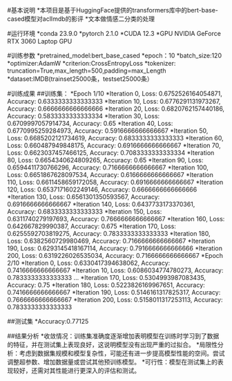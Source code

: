 #基本说明
*本项目是基于HuggingFace提供的transformers库中的bert-base-cased模型对aclImdb的影评
*文本做情感二分类的处理

#运行环境
*conda 23.9.0
*pytorch 2.1.0
*CUDA 12.3
*GPU NVIDIA GeForce RTX 3060 Laptop GPU

#训练参数
*pretrained_model:bert_base_cased
*epoch：10
*batch_size:120
*optimizer:AdamW
*criterion:CrossEntropyLoss
*tokenizer: truncation=True,max_length=500,padding=max_Length
*dataset:IMDB(trainset25000条，testset25000条）

#训练成果
##训练集：
*Epoch 1/10
*Iteration 0, Loss: 0.6752526164054871, Accuracy: 0.6333333333333333
*Iteration 10, Loss: 0.6776291131973267, Accuracy: 0.6666666666666666
*Iteration 20, Loss: 0.6820762157440186, Accuracy: 0.5833333333333334
*Iteration 30, Loss: 0.6709997057914734, Accuracy: 0.65
*Iteration 40, Loss: 0.6770995259284973, Accuracy: 0.5916666666666667
*Iteration 50, Loss: 0.6685202121734619, Accuracy: 0.6833333333333333
*Iteration 60, Loss: 0.660487949848175, Accuracy: 0.6916666666666667
*Iteration 70, Loss: 0.6623037457466125, Accuracy: 0.7083333333333334
*Iteration 80, Loss: 0.6654340624809265, Accuracy: 0.65
*Iteration 90, Loss: 0.6594411730766296, Accuracy: 0.7166666666666667
*Iteration 100, Loss: 0.6651867628097534, Accuracy: 0.6166666666666667
*Iteration 110, Loss: 0.6611458659172058, Accuracy: 0.6916666666666667
*Iteration 120, Loss: 0.6537171602249146, Accuracy: 0.6666666666666666
*Iteration 130, Loss: 0.6561301350593567, Accuracy: 0.6916666666666667
*Iteration 140, Loss: 0.6437733173370361, Accuracy: 0.6833333333333333
*Iteration 150, Loss: 0.6311740279197693, Accuracy: 0.7666666666666667
*Iteration 160, Loss: 0.642667829990387, Accuracy: 0.675
*Iteration 170, Loss: 0.6255592703819275, Accuracy: 0.7833333333333333
*Iteration 180, Loss: 0.6382560729980469, Accuracy: 0.7166666666666667
*Iteration 190, Loss: 0.6293145418167114, Accuracy: 0.7916666666666666
*Iteration 200, Loss: 0.6319226026535034, Accuracy: 0.7166666666666667
*Epoch 2/10
*Iteration 0, Loss: 0.6330417394638062, Accuracy: 0.7416666666666667
*Iteration 10, Loss: 0.6086034774780273, Accuracy: 0.7833333333333333
...
*Iteration 170, Loss: 0.5304993987083435, Accuracy: 0.75
*Iteration 180, Loss: 0.5223826169967651, Accuracy: 0.7416666666666667
*Iteration 190, Loss: 0.5146161317825317, Accuracy: 0.7666666666666667
*Iteration 200, Loss: 0.5158011317253113, Accuracy: 0.7833333333333333

##测试集 
*Accuracy:0.77125

##结果分析
*收敛情况：训练集准确度逐渐增加表明模型在训练时学习到了数据的特征，并在测试集上表现良好，这说明模型没有出现严重的过拟合。
*局限性分析：考虑到数据集规模和模型复杂性，可能还有进一步提高模型性能的空间。尝试调整超参数、增加数据量或尝试其他预训练模型。
*可行性：模型在测试集上的表现较好，还需对其性能进行更深入的评估和测试。



   